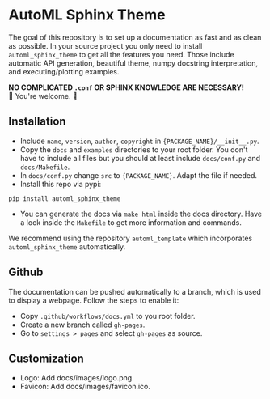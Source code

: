 
# AutoML Sphinx Theme

The goal of this repository is to set up a documentation as fast and as clean as possible. In your
source project you only need to install `automl_sphinx_theme` to get all the features you need.
Those include automatic API generation, beautiful theme, numpy docstring interpretation, and
executing/plotting examples.

<b>NO COMPLICATED `.conf` OR SPHINX KNOWLEDGE ARE NECESSARY!</b><br />
:sparkling_heart: You're welcome. :sparkling_heart:


## Installation

- Include `name`, `version`, `author`, `copyright` in `{PACKAGE_NAME}/__init__.py`.
- Copy the `docs` and `examples` directories to your root folder. You don't have to include all
files but you should at least include `docs/conf.py` and `docs/Makefile`.
- In `docs/conf.py` change `src` to `{PACKAGE_NAME}`. Adapt the file if needed.
- Install this repo via pypi:
```
pip install automl_sphinx_theme
```
- You can generate the docs via `make html` inside the docs directory. Have a look inside the
`Makefile` to get more information and commands.

We recommend using the repository `automl_template` which incorporates `automl_sphinx_theme`
automatically.


## Github

The documentation can be pushed automatically to a branch, which is used to display a webpage.
Follow the steps to enable it:
- Copy `.github/workflows/docs.yml` to you root folder.
- Create a new branch called `gh-pages`.
- Go to `settings > pages` and select `gh-pages` as source.


## Customization

- Logo: Add docs/images/logo.png.
- Favicon: Add docs/images/favicon.ico.